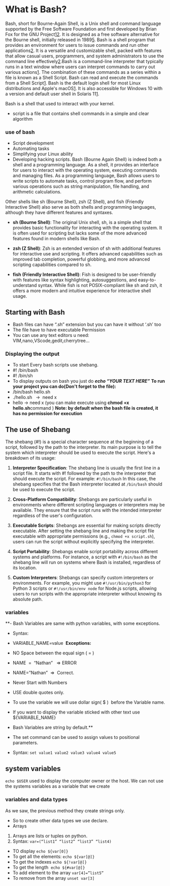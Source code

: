# What is Bash?
Bash, short for Bourne-Again Shell, is a Unix shell and command language supported by the Free Software Foundation and first developed by Brian Fox for the GNU Project[1](https://www.javatpoint.com/bash-introduction)[2](https://phoenixnap.com/kb/what-is-bash). It is designed as a free software alternative for the Bourne shell, initially released in 1989[5](https://en.wikipedia.org/wiki/Bash_%28Unix_shell%29). Bash is a shell program that provides an environment for users to issue commands and run other applications[2](https://phoenixnap.com/kb/what-is-bash). It is a versatile and customizable shell, packed with features that allow casual users, programmers, and system administrators to use the command line effectively[2](https://phoenixnap.com/kb/what-is-bash).Bash is a command-line interpreter that typically runs in a text window where users can interpret commands to carry out various actions[1](https://www.javatpoint.com/bash-introduction). The combination of these commands as a series within a file is known as a Shell Script. Bash can read and execute the commands from a Shell Script[1](https://www.javatpoint.com/bash-introduction). Bash is the default login shell for most Linux distributions and Apple's macOS[1](https://www.javatpoint.com/bash-introduction). It is also accessible for Windows 10 with a version and default user shell in Solaris 11[1](https://www.javatpoint.com/bash-introduction).

Bash is a shell that used to interact with your kernel.
+ script is a file that contains shell commands in a simple and clear algorithm 
### use of bash

- Script development
- Automating tasks
-  Simplifying your Linux ability
- Developing hacking scripts.
Bash (Bourne Again Shell) is indeed both a shell and a programming language. As a shell, it provides an interface for users to interact with the operating system, executing commands and managing files. As a programming language, Bash allows users to write scripts to automate tasks, control program flow, and perform various operations such as string manipulation, file handling, and arithmetic calculations.

Other shells like sh (Bourne Shell), zsh (Z Shell), and fish (Friendly Interactive Shell) also serve as both shells and programming languages, although they have different features and syntaxes.

- **sh (Bourne Shell)**: The original Unix shell, sh, is a simple shell that provides basic functionality for interacting with the operating system. It is often used for scripting but lacks some of the more advanced features found in modern shells like Bash.
    
- **zsh (Z Shell)**: Zsh is an extended version of sh with additional features for interactive use and scripting. It offers advanced capabilities such as improved tab completion, powerful globbing, and more advanced scripting capabilities compared to sh.
    
- **fish (Friendly Interactive Shell)**: Fish is designed to be user-friendly with features like syntax highlighting, autosuggestions, and easy-to-understand syntax. While fish is not POSIX-compliant like sh and zsh, it offers a more modern and intuitive experience for interactive shell usage.
## Starting with Bash

- Bash files can have “.sh” extension but you can have it without ‘.sh’ too
- The file have to have executable Permission
- You can use any text editors u need: VIM,nano,VScode,gedit,cherrytree…
### Displaying the output

- To start Every bash scripts use shebang.
- #! /bin/bash
- #! /bin/sh
- To display outputs on bash you just do ***echo “YOUR TEXT HERE”***
 **To run your project you can do(Don't forget to the file):**
- /bin/bash hello.sh
- ./hello.sh   ->  need x
- hello -> need x (you can make execute using **chmod +x hello.sh**command )
**Note: by default when the bash file is created, it has no permission for execution**
## The use of Shebang
The shebang (#!) is a special character sequence at the beginning of a script, followed by the path to the interpreter. Its main purpose is to tell the system which interpreter should be used to execute the script. Here's a breakdown of its usage:

1. **Interpreter Specification**: The shebang line is usually the first line in a script file. It starts with #! followed by the path to the interpreter that should execute the script. For example:
    `#!/bin/bash`
    In this case, the shebang specifies that the Bash interpreter located at `/bin/bash` should be used to execute the script.
    
2. **Cross-Platform Compatibility**: Shebangs are particularly useful in environments where different scripting languages or interpreters may be available. They ensure that the script runs with the intended interpreter regardless of the user's configuration.
    
3. **Executable Scripts**: Shebangs are essential for making scripts directly executable. After setting the shebang line and making the script file executable with appropriate permissions (e.g., `chmod +x script.sh`), users can run the script without explicitly specifying the interpreter.
4. **Script Portability**: Shebangs enable script portability across different systems and platforms. For instance, a script with `#!/bin/bash` as the shebang line will run on systems where Bash is installed, regardless of its location.
    
5. **Custom Interpreters**: Shebangs can specify custom interpreters or environments. For example, you might use `#!/usr/bin/python3` for Python 3 scripts or `#!/usr/bin/env node` for Node.js scripts, allowing users to run scripts with the appropriate interpreter without knowing its absolute path.
### variables
**- Bash Variables are same with python variables, with some exceptions.
- Syntax:
- VARIABLE_NAME=value 
**Exceptions:**
- NO Space between the equal sign ( = )
- NAME  =  “Nathan”   => ERROR
- NAME=”Nathan”  =>  Correct.
- Never Start with Numbers
- USE double quotes only.
- To use the variable we will use dollar sign( $ )  before the Variable name.
- If you want to display the variable sticked with other text use ${VARIABLE_NAME}
- Bash Variables are string by default.**

- The set command can be used to assign values to positional parameters.
- Syntax:
`set value1 value2 value3 value4 value5`
## system variables
`echo $USER` used to display the computer owner or the host.
We can not use the systems variables as a variable that we create
### variables and data types
As we saw, the previous method they create strings only.
- So to create other data types we use declare.
- Arrays
1. Arrays are lists or tuples on python.
2. Syntax:  `var=(“list1” “list2” “list3” “list4)`
+ TO display `echo ${var[0]}`
+ To get all the elements: `echo ${var[@]}`
+ To get the indexes `echo ${!var[@]}`
+  To get the length  `echo ${#var[@]}`
+ To add element to the array `var[4]=”list5”`
+ To remove from the array `unset var[3]`







